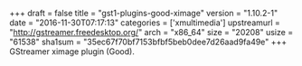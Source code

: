 +++
draft = false
title = "gst1-plugins-good-ximage"
version = "1.10.2-1"
date = "2016-11-30T07:17:13"
categories = ['xmultimedia']
upstreamurl = "http://gstreamer.freedesktop.org/"
arch = "x86_64"
size = "20208"
usize = "61538"
sha1sum = "35ec67f70bf7153bfbf5beb0dee7d26aad9fa49e"
+++
GStreamer ximage  plugin (Good).